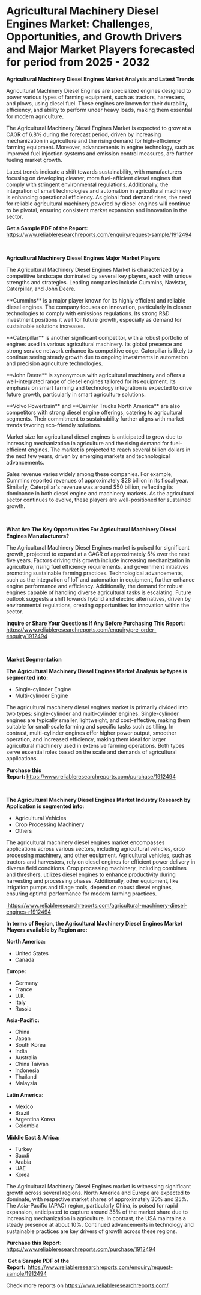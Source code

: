 <p><h1>Agricultural Machinery Diesel Engines Market: Challenges, Opportunities, and Growth Drivers and Major Market Players forecasted for period from 2025 - 2032</h1></p><p><strong>Agricultural Machinery Diesel Engines Market Analysis and Latest Trends</strong></p>
<p><p>Agricultural Machinery Diesel Engines are specialized engines designed to power various types of farming equipment, such as tractors, harvesters, and plows, using diesel fuel. These engines are known for their durability, efficiency, and ability to perform under heavy loads, making them essential for modern agriculture.</p><p>The Agricultural Machinery Diesel Engines Market is expected to grow at a CAGR of 6.8% during the forecast period, driven by increasing mechanization in agriculture and the rising demand for high-efficiency farming equipment. Moreover, advancements in engine technology, such as improved fuel injection systems and emission control measures, are further fueling market growth.</p><p>Latest trends indicate a shift towards sustainability, with manufacturers focusing on developing cleaner, more fuel-efficient diesel engines that comply with stringent environmental regulations. Additionally, the integration of smart technologies and automation in agricultural machinery is enhancing operational efficiency. As global food demand rises, the need for reliable agricultural machinery powered by diesel engines will continue to be pivotal, ensuring consistent market expansion and innovation in the sector.</p></p>
<p><strong>Get a Sample PDF of the Report:&nbsp;</strong> <a href="https://www.reliableresearchreports.com/enquiry/request-sample/1912494?utm_campaign=2303&utm_medium=2&utm_source=Github&utm_content=ia&utm_term=01032025&utm_id=agricultural-machinery-diesel-engines">https://www.reliableresearchreports.com/enquiry/request-sample/1912494</a></p>
<p>&nbsp;</p>
<p><strong>Agricultural Machinery Diesel Engines Major Market Players</strong></p>
<p><p>The Agricultural Machinery Diesel Engines Market is characterized by a competitive landscape dominated by several key players, each with unique strengths and strategies. Leading companies include Cummins, Navistar, Caterpillar, and John Deere.</p><p>**Cummins** is a major player known for its highly efficient and reliable diesel engines. The company focuses on innovation, particularly in cleaner technologies to comply with emissions regulations. Its strong R&D investment positions it well for future growth, especially as demand for sustainable solutions increases.</p><p>**Caterpillar** is another significant competitor, with a robust portfolio of engines used in various agricultural machinery. Its global presence and strong service network enhance its competitive edge. Caterpillar is likely to continue seeing steady growth due to ongoing investments in automation and precision agriculture technologies.</p><p>**John Deere** is synonymous with agricultural machinery and offers a well-integrated range of diesel engines tailored for its equipment. Its emphasis on smart farming and technology integration is expected to drive future growth, particularly in smart agriculture solutions.</p><p>**Volvo Powertrain** and **Daimler Trucks North America** are also competitors with strong diesel engine offerings, catering to agricultural segments. Their commitment to sustainability further aligns with market trends favoring eco-friendly solutions.</p><p>Market size for agricultural diesel engines is anticipated to grow due to increasing mechanization in agriculture and the rising demand for fuel-efficient engines. The market is projected to reach several billion dollars in the next few years, driven by emerging markets and technological advancements.</p><p>Sales revenue varies widely among these companies. For example, Cummins reported revenues of approximately $28 billion in its fiscal year. Similarly, Caterpillar's revenue was around $50 billion, reflecting its dominance in both diesel engine and machinery markets. As the agricultural sector continues to evolve, these players are well-positioned for sustained growth.</p></p>
<p>&nbsp;</p>
<p><strong>What Are The Key Opportunities For Agricultural Machinery Diesel Engines Manufacturers?</strong></p>
<p><p>The Agricultural Machinery Diesel Engines market is poised for significant growth, projected to expand at a CAGR of approximately 5% over the next five years. Factors driving this growth include increasing mechanization in agriculture, rising fuel efficiency requirements, and government initiatives promoting sustainable farming practices. Technological advancements, such as the integration of IoT and automation in equipment, further enhance engine performance and efficiency. Additionally, the demand for robust engines capable of handling diverse agricultural tasks is escalating. Future outlook suggests a shift towards hybrid and electric alternatives, driven by environmental regulations, creating opportunities for innovation within the sector.</p></p>
<p><strong>Inquire or Share Your Questions If Any Before Purchasing This Report:</strong> <a href="https://www.reliableresearchreports.com/enquiry/pre-order-enquiry/1912494?utm_campaign=2303&utm_medium=2&utm_source=Github&utm_content=ia&utm_term=01032025&utm_id=agricultural-machinery-diesel-engines">https://www.reliableresearchreports.com/enquiry/pre-order-enquiry/1912494</a></p>
<p>&nbsp;</p>
<p><strong>Market Segmentation</strong></p>
<p><strong>The Agricultural Machinery Diesel Engines Market Analysis by types is segmented into:</strong></p>
<p><ul><li>Single-cylinder Engine</li><li>Multi-cylinder Engine</li></ul></p>
<p><p>The agricultural machinery diesel engines market is primarily divided into two types: single-cylinder and multi-cylinder engines. Single-cylinder engines are typically smaller, lightweight, and cost-effective, making them suitable for small-scale farming and specific tasks such as tilling. In contrast, multi-cylinder engines offer higher power output, smoother operation, and increased efficiency, making them ideal for larger agricultural machinery used in extensive farming operations. Both types serve essential roles based on the scale and demands of agricultural applications.</p></p>
<p><strong>Purchase this Report:&nbsp;</strong><a href="https://www.reliableresearchreports.com/purchase/1912494?utm_campaign=2303&utm_medium=2&utm_source=Github&utm_content=ia&utm_term=01032025&utm_id=agricultural-machinery-diesel-engines">https://www.reliableresearchreports.com/purchase/1912494</a></p>
<p>&nbsp;</p>
<p><strong>The Agricultural Machinery Diesel Engines Market Industry Research by Application is segmented into:</strong></p>
<p><ul><li>Agricultural Vehicles</li><li>Crop Processing Machinery</li><li>Others</li></ul></p>
<p><p>The agricultural machinery diesel engines market encompasses applications across various sectors, including agricultural vehicles, crop processing machinery, and other equipment. Agricultural vehicles, such as tractors and harvesters, rely on diesel engines for efficient power delivery in diverse field conditions. Crop processing machinery, including combines and threshers, utilizes diesel engines to enhance productivity during harvesting and processing phases. Additionally, other equipment, like irrigation pumps and tillage tools, depend on robust diesel engines, ensuring optimal performance for modern farming practices.</p></p>
<p><a href="https://www.reliableresearchreports.com/agricultural-machinery-diesel-engines-r1912494?utm_campaign=2303&utm_medium=2&utm_source=Github&utm_content=ia&utm_term=01032025&utm_id=agricultural-machinery-diesel-engines">&nbsp;https://www.reliableresearchreports.com/agricultural-machinery-diesel-engines-r1912494</a></p>
<p><strong>In terms of Region, the Agricultural Machinery Diesel Engines Market Players available by Region are:</strong></p>
<p>
    <p> <strong> North America: </strong>
        <ul>
            <li>United States</li>
            <li>Canada</li>
        </ul>
        </p> 
    <p> <strong> Europe: </strong>
        <ul>
            <li>Germany</li>
            <li>France</li>
            <li>U.K.</li>
            <li>Italy</li>
            <li>Russia</li>
        </ul>
        </p> 
    <p> <strong> Asia-Pacific: </strong>
        <ul>
            <li>China</li>
            <li>Japan</li>
            <li>South Korea</li>
            <li>India</li>
            <li>Australia</li>
            <li>China Taiwan</li>
            <li>Indonesia</li>
            <li>Thailand</li>
            <li>Malaysia</li>
        </ul>
        </p> 
    <p> <strong> Latin America: </strong>
        <ul>
            <li>Mexico</li>
            <li>Brazil</li>
            <li>Argentina Korea</li>
            <li>Colombia</li>
        </ul>
        </p> 
    <p> <strong> Middle East & Africa: </strong>
        <ul>
            <li>Turkey</li>
            <li>Saudi</li>
            <li>Arabia</li>
            <li>UAE</li>
            <li>Korea</li>
        </ul>
    </p>
    </p>
<p><p>The Agricultural Machinery Diesel Engines market is witnessing significant growth across several regions. North America and Europe are expected to dominate, with respective market shares of approximately 30% and 25%. The Asia-Pacific (APAC) region, particularly China, is poised for rapid expansion, anticipated to capture around 35% of the market share due to increasing mechanization in agriculture. In contrast, the USA maintains a steady presence at about 10%. Continued advancements in technology and sustainable practices are key drivers of growth across these regions.</p></p>
<p><strong>Purchase this Report: </strong><a href="https://www.reliableresearchreports.com/purchase/1912494?utm_campaign=2303&utm_medium=2&utm_source=Github&utm_content=ia&utm_term=01032025&utm_id=agricultural-machinery-diesel-engines">https://www.reliableresearchreports.com/purchase/1912494</a></p>
<p>&nbsp;<strong>Get a Sample PDF of the Report:&nbsp;&nbsp;</strong><a href="https://www.reliableresearchreports.com/enquiry/request-sample/1912494?utm_campaign=2303&utm_medium=2&utm_source=Github&utm_content=ia&utm_term=01032025&utm_id=agricultural-machinery-diesel-engines">https://www.reliableresearchreports.com/enquiry/request-sample/1912494</a></p>
<p><strong></strong></p>
<p>Check more reports on <a href="https://www.reliableresearchreports.com/?utm_campaign=2303&utm_medium=2&utm_source=Github&utm_content=ia&utm_term=01032025&utm_id=agricultural-machinery-diesel-engines">https://www.reliableresearchreports.com/</a></p>